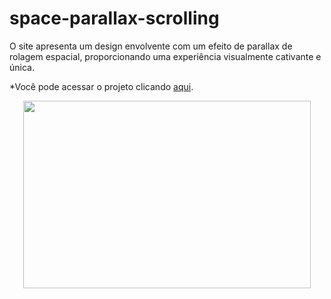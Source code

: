 # space-parallax-scrolling
O site apresenta um design envolvente com um efeito de parallax de rolagem espacial, proporcionando uma experiência visualmente cativante e única.

*Você pode acessar o projeto clicando <a href="https://space-parallax-scrolling-production.up.railway.app/">aqui</a>.</p>

<p align="center">
  <img width="460" height="300" src="https://github.com/Rafael-Lee1/Icons/blob/762e8c109318ac7e370314ad73e626aebe925b93/parallax.jpg">
</p>
